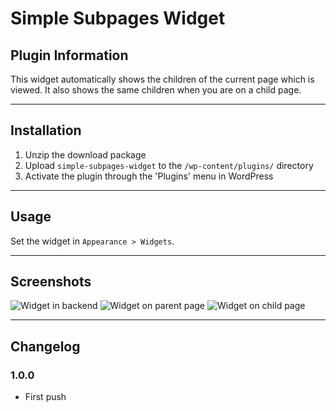 # Simple Subpages Widget

## Plugin Information

This widget automatically shows the children of the current page which is viewed. 
It also shows the same children when you are on a child page. 

***

## Installation

1. Unzip the download package
2. Upload `simple-subpages-widget` to the `/wp-content/plugins/` directory
3. Activate the plugin through the 'Plugins' menu in WordPress

***

## Usage

Set the widget in `Appearance > Widgets`.

***

## Screenshots

![Widget in backend](/../screenshots/ssp-widget.jpg?raw=true "Widget in backend")
![Widget on parent page](/../screenshots/ssp-parent.jpg?raw=true "Widget in parent page")
![Widget on child page](/../screenshots/ssp-child.jpg?raw=true "Widget in child page")

***

## Changelog

### 1.0.0
* First push